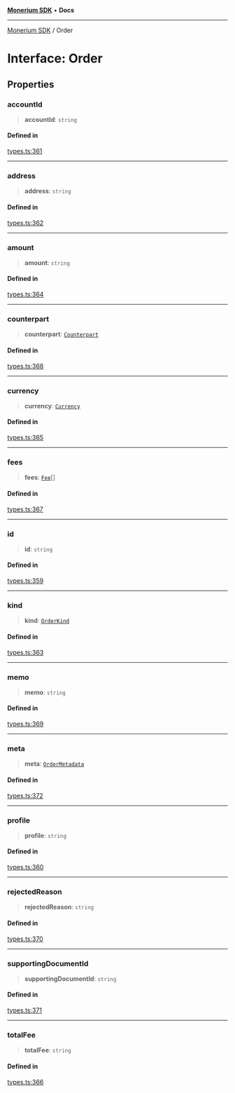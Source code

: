 [**Monerium SDK**](../README.md) • **Docs**

---

[Monerium SDK](../README.md) / Order

# Interface: Order

## Properties

### accountId

> **accountId**: `string`

#### Defined in

[types.ts:361](https://github.com/monerium/js-monorepo/blob/6fd0ad80ad4e8d991580cbeedf4372ce7e758e51/packages/sdk/src/types.ts#L361)

---

### address

> **address**: `string`

#### Defined in

[types.ts:362](https://github.com/monerium/js-monorepo/blob/6fd0ad80ad4e8d991580cbeedf4372ce7e758e51/packages/sdk/src/types.ts#L362)

---

### amount

> **amount**: `string`

#### Defined in

[types.ts:364](https://github.com/monerium/js-monorepo/blob/6fd0ad80ad4e8d991580cbeedf4372ce7e758e51/packages/sdk/src/types.ts#L364)

---

### counterpart

> **counterpart**: [`Counterpart`](Counterpart.md)

#### Defined in

[types.ts:368](https://github.com/monerium/js-monorepo/blob/6fd0ad80ad4e8d991580cbeedf4372ce7e758e51/packages/sdk/src/types.ts#L368)

---

### currency

> **currency**: [`Currency`](../enumerations/Currency.md)

#### Defined in

[types.ts:365](https://github.com/monerium/js-monorepo/blob/6fd0ad80ad4e8d991580cbeedf4372ce7e758e51/packages/sdk/src/types.ts#L365)

---

### fees

> **fees**: [`Fee`](Fee.md)[]

#### Defined in

[types.ts:367](https://github.com/monerium/js-monorepo/blob/6fd0ad80ad4e8d991580cbeedf4372ce7e758e51/packages/sdk/src/types.ts#L367)

---

### id

> **id**: `string`

#### Defined in

[types.ts:359](https://github.com/monerium/js-monorepo/blob/6fd0ad80ad4e8d991580cbeedf4372ce7e758e51/packages/sdk/src/types.ts#L359)

---

### kind

> **kind**: [`OrderKind`](../enumerations/OrderKind.md)

#### Defined in

[types.ts:363](https://github.com/monerium/js-monorepo/blob/6fd0ad80ad4e8d991580cbeedf4372ce7e758e51/packages/sdk/src/types.ts#L363)

---

### memo

> **memo**: `string`

#### Defined in

[types.ts:369](https://github.com/monerium/js-monorepo/blob/6fd0ad80ad4e8d991580cbeedf4372ce7e758e51/packages/sdk/src/types.ts#L369)

---

### meta

> **meta**: [`OrderMetadata`](OrderMetadata.md)

#### Defined in

[types.ts:372](https://github.com/monerium/js-monorepo/blob/6fd0ad80ad4e8d991580cbeedf4372ce7e758e51/packages/sdk/src/types.ts#L372)

---

### profile

> **profile**: `string`

#### Defined in

[types.ts:360](https://github.com/monerium/js-monorepo/blob/6fd0ad80ad4e8d991580cbeedf4372ce7e758e51/packages/sdk/src/types.ts#L360)

---

### rejectedReason

> **rejectedReason**: `string`

#### Defined in

[types.ts:370](https://github.com/monerium/js-monorepo/blob/6fd0ad80ad4e8d991580cbeedf4372ce7e758e51/packages/sdk/src/types.ts#L370)

---

### supportingDocumentId

> **supportingDocumentId**: `string`

#### Defined in

[types.ts:371](https://github.com/monerium/js-monorepo/blob/6fd0ad80ad4e8d991580cbeedf4372ce7e758e51/packages/sdk/src/types.ts#L371)

---

### totalFee

> **totalFee**: `string`

#### Defined in

[types.ts:366](https://github.com/monerium/js-monorepo/blob/6fd0ad80ad4e8d991580cbeedf4372ce7e758e51/packages/sdk/src/types.ts#L366)
